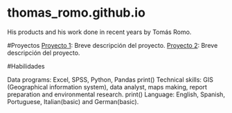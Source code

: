 # thomas_romo.github.io
His products and his work done in recent years by Tomás Romo.

#Proyectos
[Proyecto 1](link_al_proyecto_1): Breve descripción del proyecto.
[Proyecto 2](link_al_proyecto_2): Breve descripción del proyecto.

#Habilidades

Data programs: Excel, SPSS, Python, Pandas
print()
Technical skills: GIS (Geographical information system), data analyst, maps making, report preparation and environmental research.
print()
Language: English, Spanish, Portuguese, Italian(basic) and German(basic).
